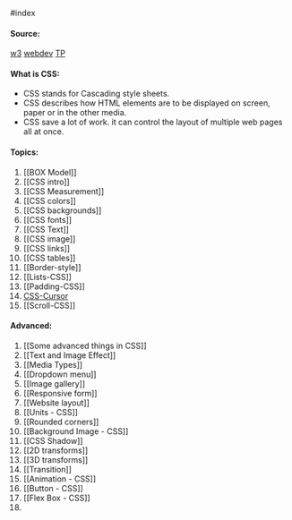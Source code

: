 #index 
#### Source:
[w3](https://www.w3schools.com/css/css_intro.asp)
[webdev](https://web.dev/learn/css/)
[TP](https://www.tutorialspoint.com/css/index.htm)

#### What is CSS:

* CSS stands for Cascading style sheets.
* CSS describes how HTML elements are to be displayed on screen, paper or in the other media.
* CSS save a lot of work. it can control the layout of multiple web pages all at once.


#### Topics:

1. [[BOX Model]]
2. [[CSS intro]]
3. [[CSS Measurement]]
4. [[CSS colors]]
5. [[CSS backgrounds]]
6. [[CSS fonts]]
7. [[CSS Text]]
8. [[CSS image]]
9. [[CSS links]]
10. [[CSS tables]]
11. [[Border-style]]
12. [[Lists-CSS]]
13. [[Padding-CSS]]
14. [CSS-Cursor](https://www.tutorialspoint.com/css/css_cursors.htm)
15. [[Scroll-CSS]]


#### Advanced:

1. [[Some advanced things in CSS]]
2. [[Text and Image Effect]]
3. [[Media Types]]
4. [[Dropdown menu]]
5. [[Image gallery]]
6. [[Responsive form]]
7. [[Website layout]]
8. [[Units - CSS]]
9. [[Rounded corners]]
10. [[Background Image - CSS]]
11. [[CSS Shadow]]
12. [[2D transforms]]
13. [[3D transforms]]
14. [[Transition]]
15. [[Animation - CSS]]
16. [[Button - CSS]]
17. [[Flex Box - CSS]]
18. 